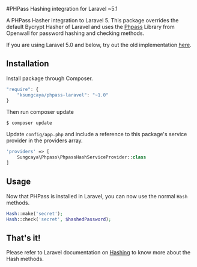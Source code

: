 #PHPass Hashing integration for Laravel ~5.1

A PHPass Hasher integration to Laravel 5. This package overrides the default Bycrypt Hasher of Laravel 
and uses the [Phpass](http://openwall.com/phpass/) Library from Openwall for password hashing and checking methods.

If you are using Laravel 5.0 and below, try out the old implementation [here](https://github.com/ksungcaya/phpass).

## Installation

Install package through Composer.

```js
"require": {
    "ksungcaya/phpass-laravel": "~1.0"
}
```

Then run composer update
```
$ composer update
```

Update `config/app.php` and include a reference to this package's service provider in the providers array.

```php
'providers' => [
    Sungcaya\Phpass\PhpassHashServiceProvider::class
]
```

## Usage

Now that PHPass is installed in Laravel, you can now use the normal `Hash` methods.

```php
Hash::make('secret');
Hash::check('secret', $hashedPassword);
```

## That's it!

Please refer to Laravel documentation on [Hashing](http://laravel.com/docs/5.1/hashing) to know more about the Hash methods.
